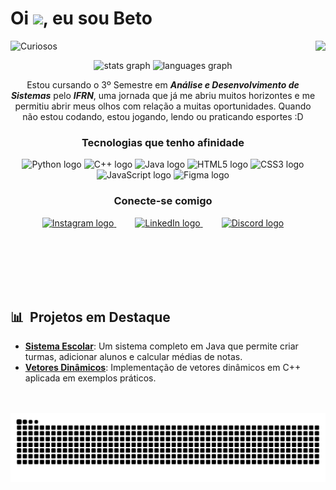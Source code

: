 <h1 align="left">Oi <img src="https://raw.githubusercontent.com/kaueMarques/kaueMarques/master/hi.gif" height="30px">, eu sou Beto</h1>
<img align="right" height="590em" src= "https://raw.githubusercontent.com/gist/luiizr/80ccfdb8c92acf020678eb204bb5f242/raw/4b721f9d24125237573618391ad7ca6ce32117aa/Githubcard.svg"/>
<p align="left"> <img src="https://komarev.com/ghpvc/?username=luiizr&color=09A5A5" alt="Curiosos " /> </p>

<div align="center">
  <img src="https://github-readme-stats.vercel.app/api?username=luiizr&show_icons=true&count_private=true&hide_border=true&title_color=00bfbf&icon_color=00bfbf&text_color=c9d1d9&bg_color=0d1117" height="130" alt="stats graph" />
  <img src="https://github-readme-stats.vercel.app/api/top-langs?username=euBertinho&layout=compact&hide_border=true&title_color=00bfbf&text_color=00bfbf&bg_color=0d1117" height="130" alt="languages graph" />
</div>

<p align="center">Estou cursando o 3º Semestre em <Strong><em>Análise e Desenvolvimento de Sistemas</em></Strong> pelo <Strong><em>IFRN</em></Strong>, uma jornada que já me abriu muitos horizontes e me permitiu abrir meus olhos com relação a muitas oportunidades. Quando não estou codando, estou jogando, lendo ou praticando esportes :D</p>

  <div align="center">
    <h3>Tecnologias que tenho afinidade </h3>
    <img src="https://cdn.jsdelivr.net/gh/devicons/devicon/icons/python/python-original.svg" height="30" alt="Python logo" />
    <img src="https://cdn.jsdelivr.net/gh/devicons/devicon/icons/cplusplus/cplusplus-original.svg" height="30" alt="C++ logo" />
    <img src="https://cdn.jsdelivr.net/gh/devicons/devicon/icons/java/java-original.svg" height="30" alt="Java logo" />
    <img src="https://cdn.jsdelivr.net/gh/devicons/devicon/icons/html5/html5-original.svg" height="30" alt="HTML5 logo" />
    <img src="https://cdn.jsdelivr.net/gh/devicons/devicon/icons/css3/css3-original.svg" height="30" alt="CSS3 logo" />
    <img src="https://cdn.jsdelivr.net/gh/devicons/devicon/icons/javascript/javascript-original.svg" height="30" alt="JavaScript logo" />
    <img src="https://cdn.jsdelivr.net/gh/devicons/devicon/icons/figma/figma-original.svg" height="30" alt="Figma logo" />
  </div>
  
<div align="center">
  <h3>Conecte-se comigo</h3>
  <div style="text-align: center;">
    <a href="https://www.instagram.com/luiiz.rs/" target="_blank" style="margin: 0 15px;">
      <img src="https://upload.wikimedia.org/wikipedia/commons/a/a5/Instagram_icon.png" height="30" alt="Instagram logo"/>
    </a>
    <a href="https://www.linkedin.com/in/luiz-roberto-desenvolvedor/" target="_blank" style="margin: 0 15px;">
      <img src="https://cdn.jsdelivr.net/gh/devicons/devicon/icons/linkedin/linkedin-original.svg" height="30" alt="LinkedIn logo"/>
    </a>
    <a href="https://discord.com/invite/#" target="_blank" style="margin: 0 15px;">
      <img src="https://i.ebayimg.com/images/g/2CQAAOSwo41mrpGl/s-l1600.jpg" height="30" alt="Discord logo"/>
    </a>
  </div>
</div>

<br><br><br><br><br>

## 📊 &nbsp;Projetos em Destaque
- **[Sistema Escolar](https://github.com/luiizr/SistemaEscolar_poo.java)**: Um sistema completo em Java que permite criar turmas, adicionar alunos e calcular médias de notas.
- **[Vetores Dinâmicos](https://github.com/luiizr/Vetores-Dinamicos)**: Implementação de vetores dinâmicos em C++ aplicada em exemplos práticos.
<br>
<br clear="both">
<picture align="center">
  <source media="(prefers-color-scheme: dark)" srcset="https://raw.githubusercontent.com/luiizr/luiizr/output/github-contribution-grid-snake-dark.svg">
  <source media="(prefers-color-scheme: light)" srcset="https://raw.githubusercontent.com/luiizr/luiizr/output/github-contribution-grid-snake-dark.svg">
  <img align="center" alt="github contribution grid snake animation" src="https://raw.githubusercontent.com/luiizr/luiizr/output/github-contribution-grid-snake.svg">
</picture>
